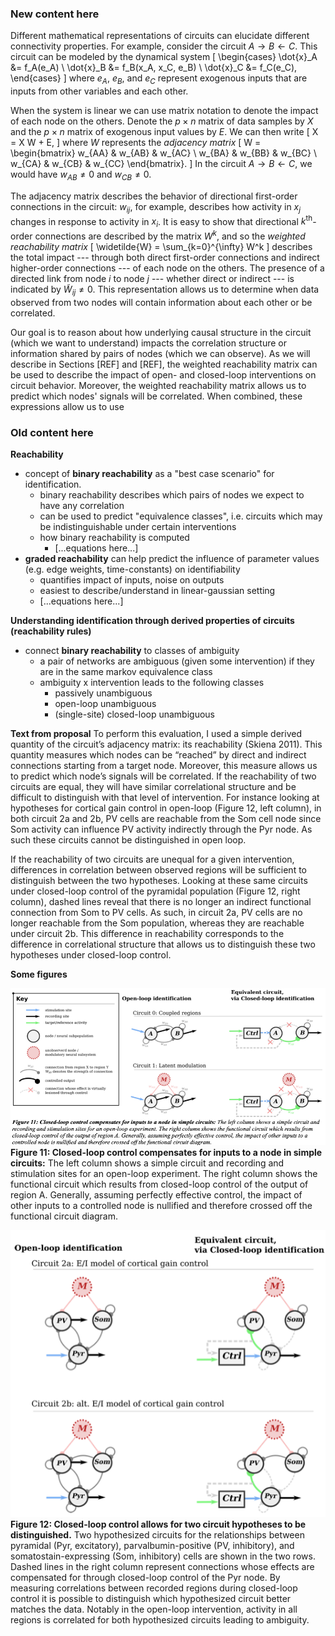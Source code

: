 ### New content here

Different mathematical representations of circuits can elucidate different connectivity properties. For example, consider the circuit $A \rightarrow B \leftarrow C$. This circuit can be modeled by the dynamical system
\[
\begin{cases}
\dot{x}_A &= f_A(e_A) \\
\dot{x}_B &= f_B(x_A, x_C, e_B) \\
\dot{x}_C &= f_C(e_C),
\end{cases}
\]
where $e_A$, $e_B$, and $e_C$ represent exogenous inputs that are inputs from other variables and each other.

When the system is linear we can use matrix notation to denote the impact of each node on the others. Denote the $p \times n$ matrix of data samples by $X$ and the $p \times n$ matrix of exogenous input values by $E$. We can then write
\[
X = X W + E,
\]
where $W$ represents the *adjacency matrix*
\[
W = \begin{bmatrix}
    w_{AA} & w_{AB} & w_{AC} \\
    w_{BA} & w_{BB} & w_{BC} \\
    w_{CA} & w_{CB} & w_{CC}
\end{bmatrix}.
\]
In the circuit $A \rightarrow B \leftarrow C$, we would have $w_{AB} \neq 0$ and $w_{CB} \neq 0$.

The adjacency matrix describes the behavior of directional first-order connections in the circuit: $w_{ij}$, for example, describes how activity in $x_j$ changes in response to activity in $x_i$. It is easy to show that directional $k^{\mathrm{th}}$-order connections are described by the matrix $W^k$, and so the *weighted reachability matrix*
\[
    \widetilde{W} = \sum_{k=0}^{\infty} W^k
\]
describes the total impact --- through both direct first-order connections and indirect higher-order connections --- of each node on the others. The presence of a directed link from node $i$ to node $j$ --- whether direct or indirect --- is indicated by $\widetilde{W}_{ij} \neq 0$. This representation allows us to determine when data observed from two nodes will contain information about each other or be correlated.

Our goal is to reason about how underlying causal structure in the circuit (which we want to understand) impacts the correlation structure or information shared by pairs of nodes (which we can observe). As we will describe in Sections [REF] and [REF], the weighted reachability matrix can be used to describe the impact of open- and closed-loop interventions on circuit behavior. Moreover, the weighted reachability matrix allows us to predict which nodes' signals will be correlated. When combined, these expressions allow us to use

### Old content here

**Reachability**
- concept of **binary reachability** as a "best case scenario" for identification.
  - binary reachability describes which pairs of nodes we expect to have any correlation
  - can be used to predict "equivalence classes", i.e. circuits which may be indistinguishable under certain interventions
  - how binary reachability is computed
    - [...equations here...]
- **graded reachability** can help predict the influence of parameter values (e.g. edge weights, time-constants) on identifiability
  - quantifies impact of inputs, noise on outputs
  - easiest to describe/understand in linear-gaussian setting
  - [...equations here...]

**Understanding identification through derived properties of circuits (reachability rules)**
  - connect **binary reachability** to classes of ambiguity
    - a pair of networks are ambiguous (given some intervention) if they are in the same markov equivalence class
    - ambiguity x intervention leads to the following classes
      - passively unambiguous
      - open-loop unambiguous
      - (single-site) closed-loop unambiguous

**Text from proposal**
To perform this evaluation, I used a simple derived quantity of the circuit’s adjacency matrix: its reachability (Skiena 2011). This quantity measures which nodes can be “reached” by direct and indirect connections starting from a target node. Moreover, this measure allows us to predict which node’s signals will be correlated. If the reachability of two circuits are equal, they will have similar correlational structure and be difficult to distinguish with that level of intervention. For instance looking at hypotheses for cortical gain control in open-loop (Figure 12, left column), in both circuit 2a and 2b, PV cells are reachable from the Som cell node since Som activity can influence PV activity indirectly through the Pyr node. As such these circuits cannot be distinguished in open loop.

If the reachability of two circuits are unequal for a given intervention, differences in correlation between observed regions will be sufficient to distinguish between the two hypotheses. Looking at these same circuits under closed-loop control of the pyramidal population (Figure 12, right column), dashed lines reveal that there is no longer an indirect functional connection from Som to PV cells. As such, in circuit 2a, PV cells are no longer reachable from the Som population, whereas they are reachable under circuit 2b. This difference in reachability corresponds to the difference in correlational structure that allows us to distinguish these two hypotheses under closed-loop control.

**Some figures**

![](../figures/misc_figure_sketches/closed_loop_severs_inputs.png)
**Figure 11: Closed-loop control compensates for inputs to a node in simple circuits:** The left column shows a simple circuit and recording and stimulation sites for an open-loop experiment. The right column shows the functional circuit which results from closed-loop control of the output of region A. Generally, assuming perfectly effective control, the impact of other inputs to a controlled node is nullified and therefore crossed off the functional circuit diagram.

![](../figures/misc_figure_sketches/closed_loop_distinguishes_corticalEI.png)
**Figure 12: Closed-loop control allows for two circuit hypotheses to be distinguished.** Two hypothesized circuits for the relationships between pyramidal (Pyr, excitatory), parvalbumin-positive (PV, inhibitory), and somatostain-expressing (Som, inhibitory) cells are shown in the two rows. Dashed lines in the right column represent connections whose effects are compensated for through closed-loop control of the Pyr node. By measuring correlations between recorded regions during closed-loop control it is possible to distinguish which hypothesized circuit better matches the data. Notably in the open-loop intervention, activity in all regions is correlated for both hypothesized circuits leading to ambiguity.

